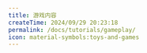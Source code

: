 ```yaml
---
title: 游戏内容
createTime: 2024/09/29 20:23:18
permalink: /docs/tutorials/gameplay/
icon: material-symbols:toys-and-games
---
```

<CardGrid>
<LinkCard title="仿制伤害" href="/docs/tutorials/gameplay/imitation-damage" description="由仿制工具、武器对使用者造成的伤害" />
<LinkCard title="文章" href="/docs/tutorials/gameplay/article" description="了解模组的文章/阅读物" />
<LinkCard title="染血的护甲" href="/docs/tutorials/gameplay/article" description="红宝石盔甲独有的机制" />
</CardGrid>